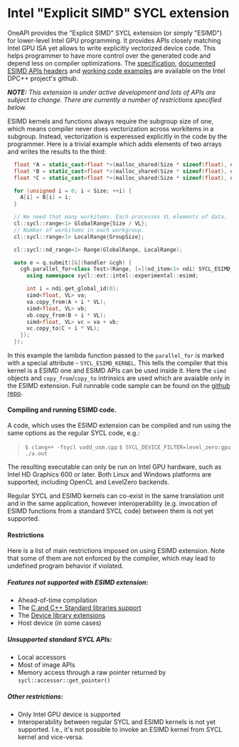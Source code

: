 # Intel "Explicit SIMD" SYCL extension

OneAPI provides the "Explicit SIMD" SYCL extension (or simply "ESIMD") for
lower-level Intel GPU programming. It provides APIs closely matching Intel GPU ISA
yet allows to write explicitly vectorized device code. This helps programmer to
have more control over the generated code and depend less on compiler
optimizations. The [specification](SYCL_EXT_INTEL_ESIMD.md),
[documented ESIMD APIs headers](../../../../include/sycl/ext/intel/experimental/esimd) and
[working code examples](https://github.com/intel/llvm-test-suite/tree/intel/SYCL/ESIMD) are available on the Intel DPC++ project's github.

**_NOTE:_** _This extension is under active development and lots of APIs are
subject to change. There are currently a number of restrictions specified
below._

ESIMD kernels and functions always require the subgroup size of one, which means
compiler never does vectorization across workitems in a subgroup. Instead,
vectorization is experessed explicitly in the code by the programmer. Here is a
trivial example which adds elements of two arrays and writes the results to the
third:

```cpp
  float *A = static_cast<float *>(malloc_shared(Size * sizeof(float), dev, ctxt));
  float *B = static_cast<float *>(malloc_shared(Size * sizeof(float), dev, ctxt));
  float *C = static_cast<float *>(malloc_shared(Size * sizeof(float), dev, ctxt));

  for (unsigned i = 0; i < Size; ++i) {
    A[i] = B[i] = i;
  }

  // We need that many workitems. Each processes VL elements of data.
  cl::sycl::range<1> GlobalRange{Size / VL};
  // Number of workitems in each workgroup.
  cl::sycl::range<1> LocalRange{GroupSize};

  cl::sycl::nd_range<1> Range(GlobalRange, LocalRange);

  auto e = q.submit([&](handler &cgh) {
    cgh.parallel_for<class Test>(Range, [=](nd_item<1> ndi) SYCL_ESIMD_KERNEL {
      using namespace sycl::ext::intel::experimental::esimd;

      int i = ndi.get_global_id(0);
      simd<float, VL> va;
      va.copy_from(A + i * VL);
      simd<float, VL> vb;
      vb.copy_from(B + i * VL);
      simd<float, VL> vc = va + vb;
      vc.copy_to(C + i * VL);
    });
  });
```

In this example the lambda function passed to the `parallel_for` is marked with
a special attribute - `SYCL_ESIMD_KERNEL`. This tells the compiler that this
kernel is a ESIMD one and ESIMD APIs can be used inside it. Here the `simd`
objects and `copy_from`/`copy_to` intrinsics are used which are avaiable
only in the ESIMD extension.
Full runnable code sample can be found on the
[github repo](https://github.com/intel/llvm-test-suite/blob/intel/SYCL/ESIMD/vadd_usm.cpp).

#### Compiling and running ESIMD code.

A code, which uses the ESIMD extension can be compiled and run using the same
options as the regular SYCL code, e.g.:

> `$ clang++ -fsycl vadd_usm.cpp`
> `$ SYCL_DEVICE_FILTER=level_zero:gpu ./a.out`

The resulting executable can only be run on Intel GPU hardware, such as
Intel HD Graphics 600 or later. Both Linux and Windows platforms are supported,
including OpenCL and LevelZero backends.

Regular SYCL and ESIMD kernels can co-exist in the same translation unit and in
the same application, however interoperability (e.g. invocation of ESIMD
functions from a standard SYCL code) between them is not yet supported.

#### Restrictions

Here is a list of main restrictions imposed on using ESIMD extension. Note that
some of them are not enforced by the compiler, which may lead to undefined
program behavior if violated.

##### Features not supported with ESIMD extension:
- Ahead-of-time compilation
- The [C and C++ Standard libraries support](../supported/C-CXX-StandardLibrary.rst)
- The [Device library extensions](https://github.com/intel/llvm/blob/sycl/sycl/doc/extensions/C-CXX-StandardLibrary/DeviceLibExtensions.rst)
- Host device (in some cases)

##### Unsupported standard SYCL APIs:
- Local accessors
- Most of image APIs
- Memory access through a raw pointer returned by `sycl::accessor::get_pointer()`

##### Other restrictions:
- Only Intel GPU device is supported
- Interoperability between regular SYCL and ESIMD kernels is not yet supported.
  I.e., it's not possible to invoke an ESIMD kernel from SYCL kernel and vice-versa.
